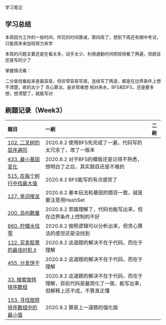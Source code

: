 学习笔记

## 学习总结

本周因为工作的一些时间，所花的时间骤减，第四周了，想到下周还有期中考试，只能周末来加班努力来学

本周的问题主要还是在看太多，动手太少。利用通勤时间把视频看了两遍，但题目还是写的少了

掌握情况看：

二分查找看起来是最容易，但非常容易写错，连续写了两道，都是在边界条件上想不清楚，练的太少了
贪心算法，是非常难想
相对来水，BFS和DFS，还是要多想，想清楚了，就能写对

## 刷题记录（Week3）

| 题目 | 一刷 | 二刷 |
| :-----| :---- | :---- |
| [102. 二叉树的层序遍历](https://leetcode-cn.com/problems/binary-tree-level-order-traversal/) | 2020.8.2 使用BFS先完成了一遍，代码写的太冗余了，改了一版本 | | 
| [433. 最小基因变化](https://leetcode-cn.com/problems/minimum-genetic-mutation/) | 2020.8.2 对于BFS的模版还是记得不熟悉，想明白了之后，其实题目还是不难的|  |
| [515. 在每个树行中找最大值](https://leetcode-cn.com/problems/find-largest-value-in-each-tree-row/) | 2020.8.2 BFS能写的有点感觉了 |  |
| [127. 单词接龙](https://leetcode-cn.com/problems/word-ladder/) | 2020.8.2 基本玩法和基因的题目一致，就是要注意用HashSet |  |
| [200. 岛屿数量](https://leetcode-cn.com/problems/number-of-islands/) | 2020.8.2 思路理解了，代码也能写出来，但在边界条件上控制的不好 |  |
| [860. 柠檬水找零](https://leetcode-cn.com/problems/lemonade-change/) | 2020.8.2 按照逻辑可以分析出来，但贪心算法的感觉还是没找到 |  |
| [122. 买卖股票的最佳时机 II](https://leetcode-cn.com/problems/best-time-to-buy-and-sell-stock-ii/) | 2020.8.2 这道题的解决不在于代码，而在于理解 |  |
| [455. 分发饼干](https://leetcode-cn.com/problems/assign-cookies/) | 2020.8.2 这道题的解决不在于代码，而在于理解 |  |
| [33. 搜索旋转排序数组](https://leetcode-cn.com/problems/search-in-rotated-sorted-array/) | 2020.8.2 这道题的解决不在于代码，而在于理解，目前代码是最简化了一版，能写出来，但解释上还不成，不算真正懂 |  |
| [153. 寻找旋转排序数组中的最小值](https://leetcode-cn.com/problems/find-minimum-in-rotated-sorted-array/) | 2020.8.2 算是上一道题的强化版 |  |
